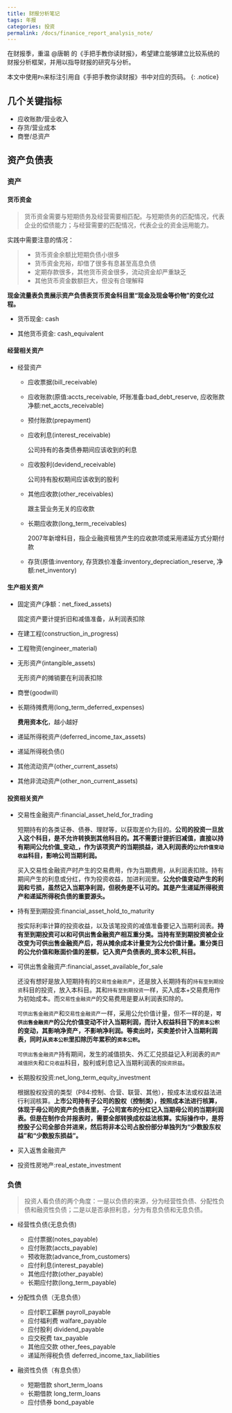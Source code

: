 ```yaml
---
title: 财报分析笔记
tags: 年报
categories: 投资
permalink: /docs/finanice_report_analysis_note/
---
```


在财报季，重温 @唐朝 的《手把手教你读财报》，希望建立能够建立比较系统的财报分析框架，并用以指导财报的研究与分析。

本文中使用`Pn`来标注引用自《手把手教你读财报》书中对应的页码。
{: .notice}

## 几个关键指标

- 应收账款/营业收入
- 存货/营业成本
- 商誉/总资产


## 资产负债表

### 资产

#### 货币资金

> 货币资金需要与短期债务及经营需要相匹配。与短期债务的匹配情况，代表企业的偿债能力；与经营需要的匹配情况，代表企业的资金运用能力。

实践中需要注意的情况：

> - 货币资金余额比短期负债小很多
> - 货币资金充裕，却借了很多有息甚至高息负债
> - 定期存款很多，其他货币资金很多，流动资金却严重缺乏
> - 其他货币资金数额巨大，但没有合理解释


**现金流量表负责展示资产负债表货币资金科目里“现金及现金等价物”的变化过程。**

- 货币现金: cash

- 其他货币资金: cash_equivalent

#### 经营相关资产

- 经营资产
  - 应收票据(bill_receivable)

  - 应收账款(原值:accts_receivable, 坏账准备:bad_debt_reserve, 应收账款净额:net_accts_receivable)

  - 预付账款(prepayment)

  - 应收利息(interest_receivable)

    公司持有的各类债券期间应该收到的利息

  - 应收股利(devidend_receivable)

    公司持有股权期间应该收到的股利

  - 其他应收款(other_receivables)

    跟主营业务无关的应收款

  - 长期应收款(long_term_receivables)

    2007年新增科目，指企业融资租赁产生的应收款项或采用递延方式分期付款

  - 存货(原值:inventory, 存货跌价准备:inventory_depreciation_reserve, 净额:net_inventory)


#### 生产相关资产

- 固定资产(净额：net_fixed_assets)

  固定资产要计提折旧和减值准备，从利润表扣除

- 在建工程(construction_in_progress)

- 工程物资(engineer_material)

- 无形资产(intangible_assets)

  无形资产的摊销要在利润表扣除

- 商誉(goodwill)

- 长期待摊费用(long_term_deferred_expenses)

  **费用资本化**，越小越好

- 递延所得税资产(deferred_income_tax_assets)

- 递延所得税负债()

- 其他流动资产(other_current_assets)

- 其他非流动资产(other_non_current_assets)

#### 投资相关资产

- 交易性金融资产:financial_asset_held_for_trading

  短期持有的各类证券、债券、理财等，以获取差价为目的。**公司的投资一旦放入这个科目，是不允许转换到其他科目的。其不需要计提折旧减值，直接以持有期间公允价值_变动_，作为该项资产的当期损益，进入利润表的`公允价值变动收益`科目，影响公司当期利润。**

  买入交易性金融资产时产生的交易费用，作为当期费用，从利润表扣除。持有期间产生的利息或分红，作为投资收益，加进利润里。**公允价值变动产生的利润和亏损，虽然记入当期净利润，但税务是不认可的。其是产生递延所得税资产和递延所得税负债的重要源头。**

- 持有至到期投资:financial_asset_hold_to_maturity

  按实际利率计算的投资收益，以及该笔投资的减值准备要记入当期利润表。**持有至到期投资可以和可供出售金融资产相互重分类。当持有至到期投资被企业改变为可供出售金融资产后，将从摊余成本计量变为公允价值计量。重分类日的公允价值和账面价值的差额，记入资产负债表的_资本公积_科目。**

- 可供出售金融资产:financial_asset_available_for_sale

  还没有想好是放入短期持有的`交易性金融资产`，还是放入长期持有的`持有至到期投资`科目的投资，放入本科目。其和`持有至到期投资`一样，买入成本+交易费用作为初始成本。而`交易性金融资产`的交易费用是要从利润表扣除的。

  `可供出售金融资产`和`交易性金融资产`一样，采用公允价值计量，但不一样的是，**`可供出售金融资产`的公允价值变动不计入当期利润，而计入权益科目下的`资本公积`的变动，其影响净资产，不影响净利润。等卖出时，买卖差价计入当期利润表，同时从`资本公积`里扣除历年累积的`资本公积`。**

  `可供出售金融资产`持有期间，发生的减值损失、外汇汇兑损益记入利润表的`资产减值损失`和`汇兑收益`科目，股利或利息记入当期利润表的`投资损益`。

- 长期股权投资:net_long_term_equity_investment

  根据股权投资的类型（P84:控制、合营、联营、其他），按成本法或权益法进行利润核算。**上市公司持有子公司的股权（控制类），按照成本法进行核算，体现于母公司的资产负债表里，子公司宣布的分红记入当期母公司的当期利润表。但是在制作合并报表时，需要全部转换成权益法核算。实际操作中，是将控股子公司全部合并进来，然后将非本公司占股份部分单独列为“少数股东权益”和“少数股东损益”。**

- 买入返售金融资产

- 投资性房地产:real_estate_investment

### 负债

> 投资人看负债的两个角度：一是以负债的来源，分为经营性负债、分配性负债和融资性负债；二是以是否承担利息，分为有息负债和无息负债。


- 经营性负债(无息负债)
  - 应付票据(notes_payable)
  - 应付账款(accts_payable)
  - 预收账款(advance_from_customers)
  - 应付利息(interest_payable)
  - 其他应付款(other_payable)
  - 长期应付款(long_term_payable)

- 分配性负债（无息负债）
  - 应付职工薪酬 payroll_payable
  - 应付福利费 walfare_payable
  - 应付股利 dividend_payable
  - 应交税费 tax_payable
  - 其他应交款 other_fees_payable
  - 递延所得税负债 deferred_income_tax_liabilities

- 融资性负债（有息负债）
  - 短期借款 short_term_loans
  - 长期借款 long_term_loans
  - 应付债券 bond_payable
